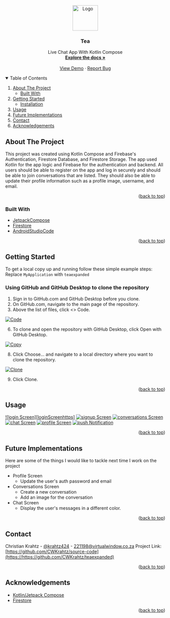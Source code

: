 <a name="readme-top"></a>

<!-- PROJECT LOGO -->
<br />
<p align="center">
  <a href="https://github.com/CWKrahtz/teaexpanded">
    <img src="assets/icon.png" alt="Logo" width="80" height="80">
  </a>

  <h3 align="center">Tea</h3>

  <p align="center">
    Live Chat App With Kotlin Compose
    <br />
    <a href="https://github.com/CWKrahtz/teaexpanded"><strong>Explore the docs »</strong></a>
    <br />
    <br />
    <a href="https://drive.google.com/file/d/1VasU1DmP_6Ug8pZNAZsC2a5FJyY7wa5G/view?usp=sharing">View Demo</a>
    ·
    <a href="https://github.com/CWKrahtz/teaexpanded/issues">Report Bug</a>
  </p>
</p>



<!-- TABLE OF CONTENTS -->
<details open="open">
  <summary>Table of Contents</summary>
  <ol>
    <li>
      <a href="#about-the-project">About The Project</a>
      <ul>
        <li><a href="#built-with">Built With</a></li>
      </ul>
    </li>
    <li>
      <a href="#getting-started">Getting Started</a>
      <ul>
        <li><a href="#using-github-and-github-desktop-to-clone-the-repository">Installation</a></li>
      </ul>
    </li>
    <li><a href="#usage">Usage</a></li>
    <li><a href="#future-implementations">Future Implementations</a></li>
    <li><a href="#contact">Contact</a></li>
    <li><a href="#acknowledgements">Acknowledgements</a></li>
  </ol>
</details>



<!-- ABOUT THE PROJECT -->
## About The Project

This project was created using Kotlin Compose and Firebase's Authentication, Firestore Database, and Firestore Storage. The app used Kotlin for the app logic and Firebase for the authentication and backend.
All users should be able to register on the app and log in securely and should be able to join conversations that are listed. They should also be able to update their profile information such as a profile image, username, and email.

<p align="right">(<a href="#readme-top">back to top</a>)</p>

### Built With

* [JetpackCompose](https://reactnative.dev/docs/environment-setup)
* [Firestore](https://firebase.google.com/docs/firestore)
* [AndroidStudioCode](https://code.visualstudio.com/)

<p align="right">(<a href="#readme-top">back to top</a>)</p>

<!-- GETTING STARTED -->
## Getting Started

To get a local copy up and running follow these simple example steps:
Replace `` MyApplication `` with `` teaexpanded ``


### Using GitHub and GitHub Desktop to clone the repository

1. Sign in to GitHub.com and GitHub Desktop before you clone.
2. On GitHub.com, navigate to the main page of the repository.
3. Above the list of files, click <> Code.

[![Code][screenshot1]](https://github.com/CWKrahtz/teaexpanded)

6. To clone and open the repository with GitHub Desktop, click Open with GitHub Desktop.

[![Copy][screenshot2]](https://github.com/CWKrahtz/teaexpanded)
   
8. Click Choose... and navigate to a local directory where you want to clone the repository.

[![Clone][screenshot3]](https://github.com/CWKrahtz/teaexpanded)

9. Click Clone.

<p align="right">(<a href="#readme-top">back to top</a>)</p>

<!-- USAGE EXAMPLES -->
## Usage
  [![login Screen][loginScreenhttps]](https://github.com/CWKrahtz/teaexpanded)
  [![signup Screen][signupScreen]](https://github.com/CWKrahtz/teaexpanded)
  [![conversations Screen][signupScreen]](https://github.com/CWKrahtz/teaexpanded)
  [![chat Screen][chatScreen]](https://github.com/CWKrahtz/teaexpanded)
  [![profile Screen][profileScreen]](https://github.com/CWKrahtz/teaexpanded)
  [![push Notification][pushnotification]](https://github.com/CWKrahtz/teaexpanded)

<p align="right">(<a href="#readme-top">back to top</a>)</p>


<!-- Future Implementations -->
## Future Implementations
Here are some of the things I would like to tackle next time I work on the project
* Profile Screen
  * Update the user's auth password and email
* Conversations Screen
  * Create a new conversation
  * Add an image for the conversation
* Chat Screen
  * Display the user's messages in a different color.
 
 <p align="right">(<a href="#readme-top">back to top</a>)</p>

<!-- CONTACT -->
## Contact

Christian Krahtz - [@krahtz424](https://instagram.com/krahtz424) - 221198@virtualwindow.co.za
Project Link: [https://github.com/CWKrahtz/source-code](https://https://github.com/CWKrahtz/teaexpanded)

<p align="right">(<a href="#readme-top">back to top</a>)</p>

<!-- ACKNOWLEDGEMENTS -->
## Acknowledgements
* [Kotlin/Jetpack Compose](https://reactnative.dev/docs/environment-setup)
* [Firestore](https://firebase.google.com/docs/firestore)

<p align="right">(<a href="#readme-top">back to top</a>)</p>

<!-- MARKDOWN LINKS & IMAGES -->
<!-- https://www.markdownguide.org/basic-syntax/#reference-style-links -->
[screenshot1]: images/image1.png
[screenshot2]: images/image2.png
[screenshot3]: images/image3.png
[loginScreen]: images/Login.png
[signupScreen]: images/Signup.png
[conversationsScreen]: images/Conversations.png
[chatScreen]: images/Chat.png
[profileScreen]: images/Profile.png
[pushNotification]: images/PushNotification.png
